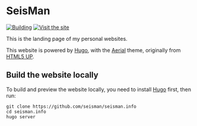 # SeisMan

[![Building](https://github.com/seisman/seisman.info/workflows/Building/badge.svg)](https://github.com/seisman/seisman.info/actions)
[![Visit the site](https://img.shields.io/badge/Visit-https://seisman.info-blue.svg?style=flat-square)](https://seisman.info)

This is the landing page of my personal websites.

This website is powered by [Hugo](https://gohugo.io/),
with the [Aerial](https://github.com/sethmacleod/aerial) theme, originally from
[HTML5 UP](https://html5up.net/aerial).

## Build the website locally

To build and preview the website locally, you need to install [Hugo](https://gohugo.io/) first,
then run:

```
git clone https://github.com/seisman/seisman.info
cd seisman.info
hugo server
```
